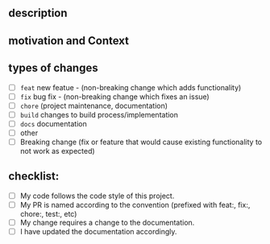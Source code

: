 ## description

<!--- Describe your changes in a bulleted list format -->

## motivation and Context

<!--- Why is this change required? What problem does it solve? -->
<!--- If it fixes an open issue, please link to the issue here. -->

## types of changes

<!--- What types of changes does your code introduce? Put an `x` in all the boxes that apply: -->

- [ ] `feat` new featue - (non-breaking change which adds functionality)
- [ ] `fix` bug fix - (non-breaking change which fixes an issue)
- [ ] `chore` (project maintenance, documentation)
- [ ] `build` changes to build process/implementation
- [ ] `docs` documentation
- [ ] other
- [ ] Breaking change (fix or feature that would cause existing functionality to not work as expected)

## checklist:

<!--- Go over all the following points, and put an `x` in all the boxes that apply. -->
<!--- If you're unsure about any of these, don't hesitate to ask. We're here to help! -->

- [ ] My code follows the code style of this project.
- [ ] My PR is named according to the convention (prefixed with feat:, fix:, chore:, test:, etc)
- [ ] My change requires a change to the documentation.
- [ ] I have updated the documentation accordingly.
